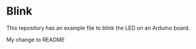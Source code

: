 # Blink

This repository has an example file to blink the LED on an Arduino board.

My change to README

